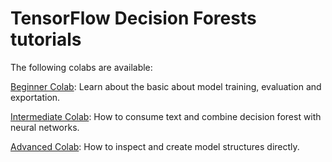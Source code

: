 # TensorFlow Decision Forests tutorials

The following colabs are available:

[Beginner Colab](beginner_colab.ipynb): Learn about the basic about model
training, evaluation and exportation.

[Intermediate Colab](intermediate_colab.ipynb): How to consume text and combine
decision forest with neural networks.

[Advanced Colab](advanced_colab.ipynb): How to inspect and create model
structures directly.
